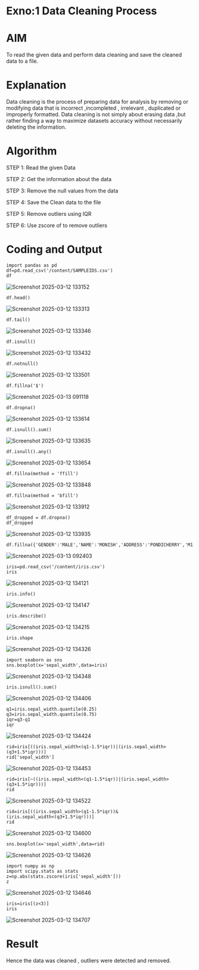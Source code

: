 # Exno:1  Data Cleaning Process

# AIM
To read the given data and perform data cleaning and save the cleaned data to a file.

# Explanation
Data cleaning is the process of preparing data for analysis by removing or modifying data that is incorrect ,incompleted , irrelevant , duplicated or improperly formatted. Data cleaning is not simply about erasing data ,but rather finding a way to maximize datasets accuracy without necessarily deleting the information.

# Algorithm
STEP 1: Read the given Data

STEP 2: Get the information about the data

STEP 3: Remove the null values from the data

STEP 4: Save the Clean data to the file

STEP 5: Remove outliers using IQR

STEP 6: Use zscore of to remove outliers

# Coding and Output
```
import pandas as pd
df=pd.read_csv('/content/SAMPLEIDS.csv')
df
```
![Screenshot 2025-03-12 133152](https://github.com/user-attachments/assets/6589d151-4108-449a-858e-fc7fddd78672)

```
df.head()
```
![Screenshot 2025-03-12 133313](https://github.com/user-attachments/assets/08d7faed-3bbf-4a0b-8c31-3340b83ffbcb)

```
df.tail()
```
![Screenshot 2025-03-12 133346](https://github.com/user-attachments/assets/4b44512e-5da8-4bca-b35c-6da5afd68e02)

```
df.isnull()
```
![Screenshot 2025-03-12 133432](https://github.com/user-attachments/assets/b7b68d69-53ae-44de-a741-02a82f00c3e6)

```
df.notnull()
```
![Screenshot 2025-03-12 133501](https://github.com/user-attachments/assets/2b69732d-4b58-4b4c-9713-31e181577c6e)

```
df.fillna('$')
```
![Screenshot 2025-03-13 091118](https://github.com/user-attachments/assets/5344bb35-0c8d-4d6f-a601-a8fff34a0327)

```
df.dropna()
```
![Screenshot 2025-03-12 133614](https://github.com/user-attachments/assets/4e6a3ae8-3159-4769-a428-f67cf44f02bf)

```
df.isnull().sum()
```
![Screenshot 2025-03-12 133635](https://github.com/user-attachments/assets/fb438f27-e7f6-4e6b-870f-961f40875413)

```
df.isnull().any()
```
![Screenshot 2025-03-12 133654](https://github.com/user-attachments/assets/38f18d16-7b0b-48a1-93cc-60e780d81b78)

```
df.fillna(method = 'ffill')
```
![Screenshot 2025-03-12 133848](https://github.com/user-attachments/assets/41d33cea-3240-4091-95e5-6fa426063fe7)

```
df.fillna(method = 'bfill')
```
![Screenshot 2025-03-12 133912](https://github.com/user-attachments/assets/e5b5a099-abd6-47f0-ad39-d9b4d7137a5c)

```
df_dropped = df.dropna()
df_dropped
```
![Screenshot 2025-03-12 133935](https://github.com/user-attachments/assets/ba4e75f5-1023-44bf-8b87-8637ef7c2830)

```
df.fillna({'GENDER':'MALE','NAME':'MONISH','ADDRESS':'PONDICHERRY','M1':'98','M2':'93','M3':'97','M4':'84','TOTAL':'369','AVG':'93.6'})
```
![Screenshot 2025-03-13 092403](https://github.com/user-attachments/assets/dbf698ab-0150-4772-9d1f-c358143e8e13)

```
iris=pd.read_csv('/content/iris.csv')
iris
```
![Screenshot 2025-03-12 134121](https://github.com/user-attachments/assets/e7ea07f7-8a6d-4735-862a-b50f49ef49e1)

```
iris.info()
```
![Screenshot 2025-03-12 134147](https://github.com/user-attachments/assets/c955db79-bf3f-440e-8ff8-024dfeef2fb5)

```
iris.describe()
```
![Screenshot 2025-03-12 134215](https://github.com/user-attachments/assets/6c3ef03e-8665-42cb-9c01-69bcc0c2f5e8)

```
iris.shape
```
![Screenshot 2025-03-12 134326](https://github.com/user-attachments/assets/d8739150-b34d-4ffc-ba45-2262ed04d4cb)

```
import seaborn as sns
sns.boxplot(x='sepal_width',data=iris)
```
![Screenshot 2025-03-12 134348](https://github.com/user-attachments/assets/5fc80d4e-b21c-45d0-b868-04963133b3bb)

```
iris.isnull().sum()
```
![Screenshot 2025-03-12 134406](https://github.com/user-attachments/assets/e847a4c9-509d-4165-9c4c-14ffa8c62b78)

```
q1=iris.sepal_width.quantile(0.25)
q3=iris.sepal_width.quantile(0.75)
iqr=q3-q1
iqr
```
![Screenshot 2025-03-12 134424](https://github.com/user-attachments/assets/8ac2e7b8-3b1b-4f71-bad0-d1f771f889fd)

```
rid=iris[((iris.sepal_width<(q1-1.5*iqr))|(iris.sepal_width>(q3+1.5*iqr)))]
rid['sepal_width']
```
![Screenshot 2025-03-12 134453](https://github.com/user-attachments/assets/1dcebe50-2566-4c01-b5a6-49fb799b72af)

```
rid=iris[~((iris.sepal_width<(q1-1.5*iqr))|(iris.sepal_width>(q3+1.5*iqr)))]
rid
```
![Screenshot 2025-03-12 134522](https://github.com/user-attachments/assets/2c1fec7b-ed12-4dac-9f90-192beed502e2)

```
rid=iris[((iris.sepal_width>(q1-1.5*iqr))&(iris.sepal_width<(q3+1.5*iqr)))]
rid
```
![Screenshot 2025-03-12 134600](https://github.com/user-attachments/assets/5ca24360-69f5-44c8-a7d7-d28a3cd32638)

```
sns.boxplot(x='sepal_width',data=rid)
```
![Screenshot 2025-03-12 134626](https://github.com/user-attachments/assets/165d3642-895b-40e1-84bb-81b85610daa4)

```
import numpy as np
import scipy.stats as stats
z=np.abs(stats.zscore(iris['sepal_width']))
z
```
![Screenshot 2025-03-12 134646](https://github.com/user-attachments/assets/6d8f93ea-9c49-42dd-8875-f3827b0d7591)

```
iris=iris[(z<3)]
iris
```
![Screenshot 2025-03-12 134707](https://github.com/user-attachments/assets/7e49a52a-b6bd-44b1-a2c9-06defaf0557f)

# Result
 Hence the data was cleaned , outliers were detected and removed.
